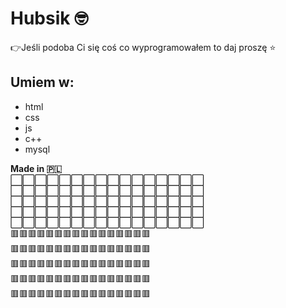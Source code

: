 # Hubsik :nerd_face:
:point_right:Jeśli podoba Ci się coś co wyprogramowałem to daj proszę :star:
<br>

## Umiem w:

* html
* css
* js
* c++
* mysql

**Made in :poland:**
<br>
:white_large_square::white_large_square::white_large_square::white_large_square::white_large_square::white_large_square::white_large_square::white_large_square::white_large_square::white_large_square::white_large_square::white_large_square::white_large_square::white_large_square::white_large_square::white_large_square:
<br>
:white_large_square::white_large_square::white_large_square::white_large_square::white_large_square::white_large_square::white_large_square::white_large_square::white_large_square::white_large_square::white_large_square::white_large_square::white_large_square::white_large_square::white_large_square::white_large_square:
<br>
:white_large_square::white_large_square::white_large_square::white_large_square::white_large_square::white_large_square::white_large_square::white_large_square::white_large_square::white_large_square::white_large_square::white_large_square::white_large_square::white_large_square::white_large_square::white_large_square:
<br>
:white_large_square::white_large_square::white_large_square::white_large_square::white_large_square::white_large_square::white_large_square::white_large_square::white_large_square::white_large_square::white_large_square::white_large_square::white_large_square::white_large_square::white_large_square::white_large_square:
<br>
:white_large_square::white_large_square::white_large_square::white_large_square::white_large_square::white_large_square::white_large_square::white_large_square::white_large_square::white_large_square::white_large_square::white_large_square::white_large_square::white_large_square::white_large_square::white_large_square:
<br>
:red_square::red_square::red_square::red_square::red_square::red_square::red_square::red_square::red_square::red_square::red_square::red_square::red_square::red_square::red_square::red_square:
<br>
:red_square::red_square::red_square::red_square::red_square::red_square::red_square::red_square::red_square::red_square::red_square::red_square::red_square::red_square::red_square::red_square:
<br>
:red_square::red_square::red_square::red_square::red_square::red_square::red_square::red_square::red_square::red_square::red_square::red_square::red_square::red_square::red_square::red_square:
<br>
:red_square::red_square::red_square::red_square::red_square::red_square::red_square::red_square::red_square::red_square::red_square::red_square::red_square::red_square::red_square::red_square:
<br>
:red_square::red_square::red_square::red_square::red_square::red_square::red_square::red_square::red_square::red_square::red_square::red_square::red_square::red_square::red_square::red_square:
<br>
